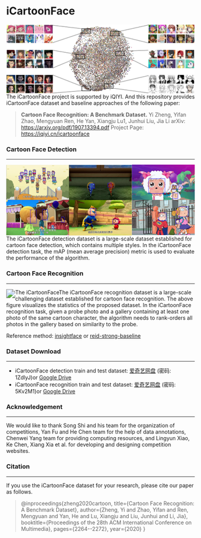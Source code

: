 # iCartoonFace

<img align=left src="figures/illustration.png" alt="illustration" style="zoom:100%;" />



The iCartoonFace project is supported by iQIYI. And this repository provides iCartoonFace dataset and baseline approaches of the following paper:

> **Cartoon Face Recognition: A Benchmark Dataset.**
> Yi Zheng, Yifan Zhao, Mengyuan Ren, He Yan, Xiangju Lu1, Junhui Liu, Jia Li
> arXiv: https://arxiv.org/pdf/1907.13394.pdf
> Project Page: https://iqiyi.cn/icartoonface

### Cartoon Face Detection

------

<img align=left src="figures\detection.png" alt="detection" style="zoom:150%;" />

The iCartoonFace detection dataset is a large-scale dataset established for cartoon face detection, which contains multiple styles. In the iCartoonFace detection task, the mAP (mean average precision) metric is used to evaluate the performance of the algorithm.

### Cartoon Face Recognition

------

<img align=left src="E:\2020_code\iCartoonFace\figures\recognition.png" style="zoom:150%;" />

The iCartoonFaceThe iCartoonFace recognition dataset is a large-scale challenging dataset established for cartoon face recognition. The above figure visualizes the statistics of the proposed dataset. In the iCartoonFace recognition task, given a probe photo and a gallery containing at least one photo of the same cartoon character, the algorithm needs to rank-orders all photos in the gallery based on similarity to the probe.

Reference method: [insightface](https://github.com/deepinsight/insightface) or [reid-strong-baseline](https://github.com/michuanhaohao/reid-strong-baseline)

### Dataset Download

------

- iCartoonFace detection train and test dataset:  [爱奇艺网盘](https://fft.cloud.iqiyi.com/s/bUbcwxz )  (密码: 1ZdlyJ)or  [Google Drive](https://drive.google.com/drive/folders/1ARKrhmGAMwVNr8M9kXgDzMUDhzusLxb7?usp=sharing)
- iCartoonFace recognition train and test dataset: [爱奇艺网盘](https://fft.cloud.iqiyi.com/s/bUbdw5A ) (密码: 5Kv2M1)or  [Google Drive](https://drive.google.com/drive/folders/1m6pAL9Wbn8B1td0hFUj9RVRrSweNKskW?usp=sharing)

### Acknowledgement

------

We would like to thank Song Shi and his team for the organization of competitions, Yan Fu and He Chen team for the help of data annotations,
Chenwei Yang team for providing computing resources, and Lingyun Xiao, Ke Chen, Xiang Xia et al. for developing and designing competition websites.

### Citation

------

If you use the iCartoonFace dataset for your research, please cite our paper as follows.

> @inproceedings{zheng2020cartoon,
>   title={Cartoon Face Recognition: A Benchmark Dataset},
>   author={Zheng, Yi and Zhao, Yifan and Ren, Mengyuan and Yan, He and Lu, Xiangju and Liu, Junhui and Li, Jia},
>   booktitle={Proceedings of the 28th ACM International Conference on Multimedia},
>   pages={2264--2272},
>   year={2020}
> }